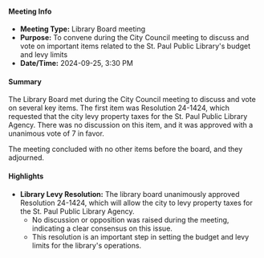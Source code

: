 #### Meeting Info
- **Meeting Type:** Library Board meeting
- **Purpose:** To convene during the City Council meeting to discuss and vote on important items related to the St. Paul Public Library's budget and levy limits
- **Date/Time:** 2024-09-25, 3:30 PM

#### Summary
The Library Board met during the City Council meeting to discuss and vote on several key items. The first item was Resolution 24-1424, which requested that the city levy property taxes for the St. Paul Public Library Agency. There was no discussion on this item, and it was approved with a unanimous vote of 7 in favor.

The meeting concluded with no other items before the board, and they adjourned.

#### Highlights

* **Library Levy Resolution:** The library board unanimously approved Resolution 24-1424, which will allow the city to levy property taxes for the St. Paul Public Library Agency.
	+ No discussion or opposition was raised during the meeting, indicating a clear consensus on this issue.
	+ This resolution is an important step in setting the budget and levy limits for the library's operations.

